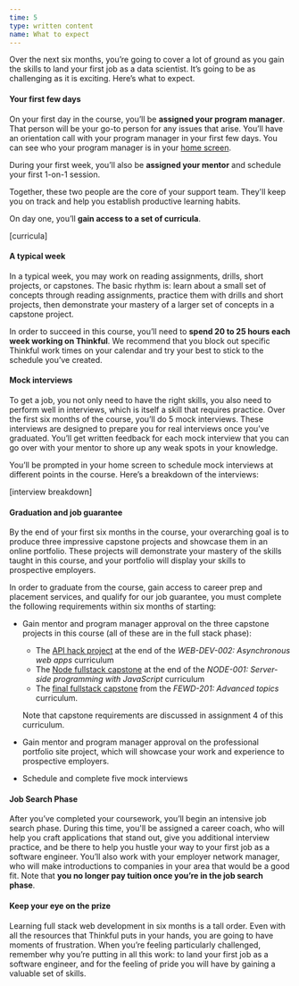 ```yaml
---
time: 5
type: written content
name: What to expect
---
```


Over the next six months, you’re going to cover a lot of ground as you gain the skills to land your first job as a data scientist. It’s going to be as challenging as it is exciting. Here’s what to expect.

#### Your first few days

On your first day in the course, you’ll be **assigned your program manager**. That person will be your go-to person for any issues that arise. You’ll have an orientation call with your program manager in your first few days. You can see who your program manager is in your [home screen](https://dashboard.thinkful.com/).

During your first week, you’ll also be **assigned your mentor** and schedule your first 1-on-1 session.

Together, these two people are the core of your support team. They'll keep you on track and help you establish productive learning habits.

On day one, you’ll **gain access to a set of curricula**. 

[curricula]

#### A typical week

In a typical week, you may work on reading assignments, drills, short projects, or capstones. The basic rhythm is: learn about a small set of concepts through reading assignments, practice them with drills and short projects, then demonstrate your mastery of a larger set of concepts in a capstone project.

In order to succeed in this course, you’ll need to **spend 20 to 25 hours each week working on Thinkful**. We recommend that you block out specific Thinkful work times on your calendar and try your best to stick to the schedule you’ve created.


#### Mock interviews

To get a job, you not only need to have the right skills, you also need to perform well in interviews, which is itself a skill that requires practice. Over the first six months of the course, you’ll do 5 mock interviews. These interviews are designed to prepare you for real interviews once you’ve graduated. You’ll get written feedback for each mock interview that you can go over with your mentor to shore up any weak spots in your knowledge.

You’ll be prompted in your home screen to schedule mock interviews at different points in the course. Here’s a breakdown of the interviews:

[interview breakdown]

#### Graduation and job guarantee

By the end of your first six months in the course, your overarching goal is to produce three impressive capstone projects and showcase them in an online portfolio. These projects will demonstrate your mastery of the skills taught in this course, and your portfolio will display your skills to prospective employers.

In order to graduate from the course, gain access to career prep and placement services, and qualify for our job guarantee, you must complete the following requirements within six months of starting:

+ Gain mentor and program manager approval on the three capstone projects in this course (all of these are in the full stack phase):
    - The [API hack project](/web-dev-002v1/uuid/bf9ce4a0-14c6-11e7-a5ff-758d65325205) at the end of the *WEB-DEV-002: Asynchronous web apps* curriculum
    - The [Node fullstack capstone](/node-001v5/uuid/87a04890-a7b0-11e6-97b3-55ffa43d5649) at the end of the *NODE-001: Server-side programming with JavaScript* curriculum
    - The [final fullstack capstone](/fewd-201v4/uuid/98241570-08f9-11e7-b5b4-874a2a9a6455) from the *FEWD-201: Advanced topics* curriculum.

    Note that capstone requirements are discussed in assignment 4 of this curriculum.

+ Gain mentor and program manager approval on the professional portfolio site project, which will showcase your work and experience to prospective employers.
+ Schedule and complete five mock interviews


#### Job Search Phase

After you’ve completed your coursework, you’ll begin an intensive job search phase. During this time, you'll be assigned a career coach, who will help you craft applications that stand out, give you additional interview practice, and be there to help you hustle your way to your first job as a software engineer. You’ll also work with your employer network manager, who will make introductions to companies in your area that would be a good fit. Note that **you no longer pay tuition once you’re in the job search phase**.

#### Keep your eye on the prize

Learning full stack web development in six months is a tall order. Even with all the resources that Thinkful puts in your hands, you are going to have moments of frustration. When you’re feeling particularly challenged, remember why you’re putting in all this work: to land your first job as a software engineer, and for the feeling of pride you will have by gaining a valuable set of skills.
